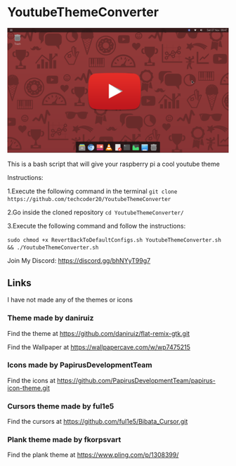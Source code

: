 # YoutubeThemeConverter

![screenshot](https://raw.githubusercontent.com/techcoder20/YoutubeThemeConverter/main/Screenshot.png)


This is a bash script that will give your raspberry pi a cool youtube theme

Instructions:  

1.Execute the following command in the terminal `git clone https://github.com/techcoder20/YoutubeThemeConverter` 

2.Go inside the cloned repository `cd YoutubeThemeConverter/`  

3.Execute the following command and follow the instructions:  

`sudo chmod +x RevertBackToDefaultConfigs.sh YoutubeThemeConverter.sh && ./YoutubeThemeConverter.sh`  
  
   
Join My Discord: https://discord.gg/bhNYyT99g7  
  
  
## Links
I have not made any of the themes or icons    
  
### Theme made by daniruiz 

Find the theme at https://github.com/daniruiz/flat-remix-gtk.git  


Find the Wallpaper at https://wallpapercave.com/w/wp7475215  

  
### Icons made by PapirusDevelopmentTeam  

Find the icons at https://github.com/PapirusDevelopmentTeam/papirus-icon-theme.git  

  
### Cursors theme made by ful1e5  

Find the cursors at https://github.com/ful1e5/Bibata_Cursor.git    

### Plank theme made by fkorpsvart   

Find the plank theme at https://www.pling.com/p/1308399/   



